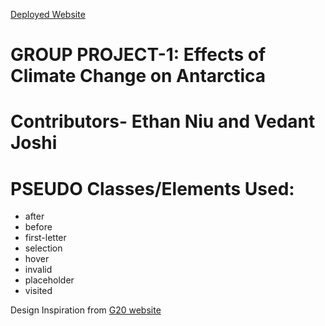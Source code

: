 [Deployed Website](https://precious-peony-611919.netlify.app/)
# GROUP PROJECT-1: Effects of Climate Change on Antarctica 
# Contributors- Ethan Niu and Vedant Joshi

# PSEUDO Classes/Elements Used:
- after
- before
- first-letter
- selection
- hover
- invalid
- placeholder
- visited

Design Inspiration from [G20 website](https://www.g20climaterisks.org/japan/) 

